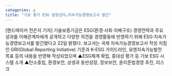 ```yaml
---
categories: g
title: "기보 중기 ESG 앞장선다…지속가능경영보고서 발간"
---
```

[핸드메이커 전은지 기자] 기술보증기금은 ESG(환경·사회·지배구조) 경영전략과 주요 성과를 이해관계자에게 공개하고 다양한 의견을 경영활동에 반영하기 위해 ESG·지속가능경영보고서를 발간했다고 22일 밝혔다. 보고서는 국제 지속가능경영보고서 작성 지침인 GRI(Global Reporting Initiative) 기준과 K-ESG 가이드라인, 유엔지속가능발전 목표 등의 내용을 반영해 작성되었으며 ▲ESG체계 확립, 중대성 평가 등 기보 ESG 시스템 소개 ▲탄소중립, 환경보전, 상생과 동반성장, 정보보안, 윤리준법경영 추진, 리스크